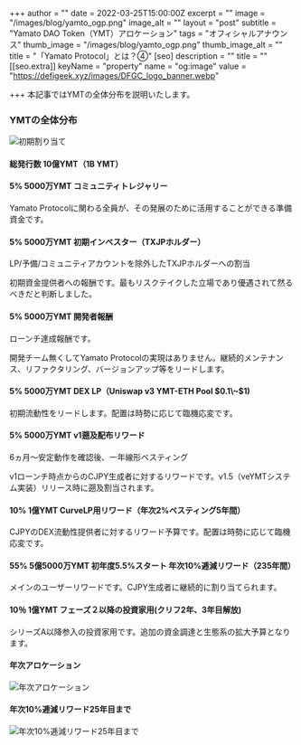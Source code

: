 +++
author = ""
date = 2022-03-25T15:00:00Z
excerpt = ""
image = "/images/blog/yamto_ogp.png"
image_alt = ""
layout = "post"
subtitle = "Yamato DAO Token（YMT）アロケーション"
tags = "オフィシャルアナウンス"
thumb_image = "/images/blog/yamto_ogp.png"
thumb_image_alt = ""
title = "「Yamato Protocol」とは？④"
[seo]
description = ""
title = ""
[[seo.extra]]
keyName = "property"
name = "og:image"
value = "https://defigeek.xyz/images/DFGC_logo_banner.webp"

+++
本記事ではYMTの全体分布を説明いたします。

### **YMTの全体分布**

![初期割り当て](https://alis.to/d/api/articles_images/CryptoChick/aw5WLmlGYDDQ/d747f34e-aa43-415d-9c21-52c071094181.png?d=800x2160 "初期割り当て")

#### **総発行数 10億YMT（1B YMT）**

#### **5% 5000万YMT コミュニティトレジャリー**

Yamato Protocolに関わる全員が、その発展のために活用することができる準備資金です。

#### **5% 5000万YMT 初期インベスター（TXJPホルダー）**

LP/予備/コミュニティアカウントを除外したTXJPホルダーへの割当

初期資金提供者への報酬です。最もリスクテイクした立場であり優遇されて然るべきだと判断しました。

#### **5% 5000万YMT 開発者報酬**

ローンチ達成報酬です。

開発チーム無くしてYamato Protocolの実現はありません。継続的メンテナンス、リファクタリング、バージョンアップ等をリードします。

#### **5% 5000万YMT DEX LP（Uniswap v3 YMT-ETH Pool $0.1\~$1)**

初期流動性をリードします。配置は時勢に応じて臨機応変です。

#### **5% 5000万YMT v1遡及配布リワード**

6ヵ月～安定動作を確認後、一年線形ベスティング

v1ローンチ時点からのCJPY生成者に対するリワードです。v1.5（veYMTシステム実装）リリース時に遡及割当されます。

#### **10% 1億YMT CurveLP用リワード（年次2%ベスティング5年間）**

CJPYのDEX流動性提供者に対するリワード予算です。配置は時勢に応じて臨機応変です。

#### **55% 5億5000万YMT 初年度5.5%スタート 年次10%逓減リワード（235年間）**

メインのユーザーリワードです。CJPY生成者に継続的に割り当てられます。

#### **10％ 1億YMT フェーズ２以降の投資家用(クリフ2年、3年目解放)**

シリーズA以降参入の投資家用です。追加の資金調達と生態系の拡大予算となります。

#### 年次アロケーション

![年次アロケーション](https://alis.to/d/api/articles_images/CryptoChick/aw5WLmlGYDDQ/eb9bd467-261b-451d-b6ef-5e8eff64243a.png?d=800x2160 "年次アロケーション")

#### 年次10%逓減リワード25年目まで

![年次10%逓減リワード25年目まで](https://alis.to/d/api/articles_images/CryptoChick/aw5WLmlGYDDQ/806c50e7-2c86-40cc-af22-73d8493e6e4a.png?d=800x2160 "年次10%逓減リワード25年目まで")
